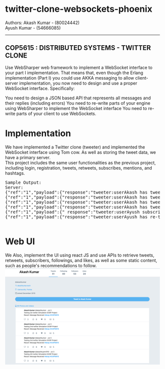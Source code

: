 # twitter-clone-websockets-phoenix

Authors:
Akash Kumar - (80024442)<br>
Ayush Kumar - (54666085)

-------------------------------------------------------
COP5615 : DISTRIBUTED SYSTEMS - TWITTER CLONE
-------------------------------------------------------
Use WebSharper web framework to implement a WebSocket interface to your part I implementation. That means that, even though the Erlang implementation (Part I) you could use AKKA messaging to allow client-server implementation, you now need to design and use a proper WebSocket interface. Specifically:

You need to design a JSON based API that  represents all messages and their replies (including errors)
You need to re-write parts of your engine using WebSharper to implement the WebSocket interface
You need to re-write parts of your client to use WebSockets.

# Implementation

We have implemented a Twitter clone (tweeter) and implemented the WebSocket interface using Tom cow. As well as storing the tweet data, we have a primary server.<br>
This project includes the same user functionalities as the previous project, including login, registration, tweets, retweets, subscribes, mentions, and hashtags.<br>
<pre>
Sample Output:
Server:
{"ref":"1","payload":{"response":"tweeter:userAkash has tweeted "Testing 1st twitter Simulation DOSP Project Result: Message Received #dosp #COP5615 @akashkumar"},"HashTag":{"dosp",”#COP5615”}, Mention:””, "event":"tweet"}
{"ref":"1","payload":{"response":"tweeter:userAkash has tweeted "Testing 2nd twitter Simulation DOSP Project Result: Message Received #dosp #COP5615 @akashkumar"},"HashTag":{"dosp",”#COP5615”}, Mention:””, "event":"tweet"}
{"ref":"1","payload":{"response":"tweeter:userAkash has tweeted "Testing 3rd twitter Simulation DOSP Project Result: Message Received #dosp #COP5615 @akashkumar"},"HashTag":{"dosp",”#COP5615”}, Mention:””, "event":"tweet"}
{"ref":"1","payload":{"response":"tweeter:userAkash has tweeted "Testing 4th twitter Simulation DOSP Project Result: Message Received #dosp #COP5615 @akashkumar"},"HashTag":{"dosp",”#COP5615”}, Mention:””, "event":"tweet"}
{"ref":"1","payload":{" response":"tweeter:userAyush subscribed to @akashkumar"},"HashTag":"", Mention:””, "event":"subs "}
{"ref":"1","payload":{"response":"tweeter:userAyush has re-tweeted "Testing retweet twitter Simulation DOSP Project #dosp #COP5615 @ayush"},"HashTag":{"dosp",”#COP5615”}, Mention:””, "event":"re-tweet"}

</pre>
# Web UI
We Also, implement the UI using react JS and use APIs to retrieve tweets, retweets, subscribers, followings, and likes, as well as some static content, 
such as people's recommendations to follow.
<br>
<img src="dashboard.png"></img>
